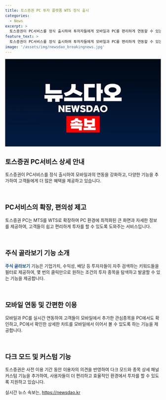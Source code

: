 ```yaml
---
title: 토스증권 PC 투자 플랫폼 WTS 정식 출시
categories:
  - News
excerpt: >
  토스증권이 PC서비스를 정식 출시하여 투자자들에게 모바일과 PC를 편리하게 연동할 수 있는 기회를 제공했다. 이번 새로운 서비스는 큰 화면과 자세한 정보를 제공하여 쉽고 편리한 이용을 가능하게 했으며, 주식 골라보기 기능을 통해 투자자들이 편리하게 원하는 조건의 투자 종목을 찾을 수 있게 했다. 또한, QR 코드를 통한 간편한 본인인증과 홈페이지 접속만으로 이용 가능한 점은 HTS와의 차별화된 장점으로 손꼽힌다. 또한, 사전 이용 기간 동안 추가된 다크 모드와 패널 커스텀 기능도 눈에 띈다. 토스증권은 이를 통해 투자 포털의 새로운 기준을 제시할 것으로 기대된다.
feature_text: >
  토스증권이 PC서비스를 정식 출시하여 투자자들에게 모바일과 PC를 편리하게 연동할 수 있는 기회를 제공했다. 이번 새로운 서비스는 큰 화면과 자세한 정보를 제공하여 쉽고 편리한 이용을 가능하게 했으며, 주식 골라보기 기능을 통해 투자자들이 편리하게 원하는 조건의 투자 종목을 찾을 수 있게 했다. 또한, QR 코드를 통한 간편한 본인인증과 홈페이지 접속만으로 이용 가능한 점은 HTS와의 차별화된 장점으로 손꼽힌다. 또한, 사전 이용 기간 동안 추가된 다크 모드와 패널 커스텀 기능도 눈에 띈다. 토스증권은 이를 통해 투자 포털의 새로운 기준을 제시할 것으로 기대된다.
image: '/assets/img/newsdao_breakingnews.jpg'
---
```


<p><img src="/assets/img/newsdao_breakingnews.jpg" alt="ontimetimes 속보" /></p>

<h2 data-ke-size="size26">토스증권 PC서비스 상세 안내</h2>

<p>토스증권이 PC서비스를 정식 출시하여 모바일과의 연동을 강화하고, 다양한 기능을 추가하여 고객들에게 더 많은 혜택을 제공하고 있습니다.</p>

<p data-ke-size="size16">&nbsp;</p>

<h2 data-ke-size="size24">PC서비스의 확장, 편의성 제고</h2>

<p>토스증권 PC는 MTS를 WTS로 확장하여 PC 환경에 최적화된 큰 화면과 자세한 정보를 제공하여, 고객들이 쉽고 편리하게 투자를 할 수 있도록 도와주는 서비스입니다.</p>

<p data-ke-size="size16">&nbsp;</p>

<h2 data-ke-size="size24">주식 골라보기 기능 소개</h2>

<p><b><span style="color: #1a5490;">주식 골라보기</span></b> 기능은 기업가치, 수익성, 배당 등 투자자들이 자주 검색하는 키워드들을 필터로 제공하여, 몇 번의 클릭만으로 원하는 조건의 투자 종목을 탐색하고 발굴할 수 있는 기능을 제공합니다.</p>

<p data-ke-size="size16">&nbsp;</p>

<h2 data-ke-size="size24">모바일 연동 및 간편한 이용</h2>

<p>모바일과 PC를 실시간 연동하여 고객들이 모바일에서 추가한 관심종목을 PC에서도 확인하고, PC에서 확인한 상세한 차트를 모바일에서 이어서 볼 수 있도록 하는 기능을 제공합니다.</p>

<p data-ke-size="size16">&nbsp;</p>

<h2 data-ke-size="size24">다크 모드 및 커스텀 기능</h2>

<p>토스증권은 사전 이용 기간 동안 이용자의 의견을 반영하여 다크 모드와 종목 상세 패널 커스텀 기능을 추가하여, 사용자들이 더 편리하고 효율적인 환경에서 투자를 할 수 있도록 지원하고 있습니다.</p>
실시간 뉴스 속보는, <a href="https://newsdao.kr" rel="dofollow">https://newsdao.kr</a>


